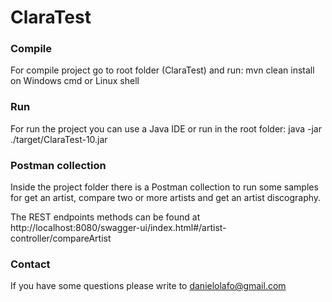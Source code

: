 # ClaraTest

### Compile
For compile project go to root folder (ClaraTest) and run: mvn clean install on Windows cmd or Linux shell

### Run
For run the project you can use a Java IDE or run in the root folder: java -jar ./target/ClaraTest-10.jar

### Postman collection
Inside the project folder there is a Postman collection to run some samples for get an artist, compare two or more artists and get an artist discography.

The REST endpoints methods can be found at http://localhost:8080/swagger-ui/index.html#/artist-controller/compareArtist

### Contact
If you have some questions please write to danielolafo@gmail.com
